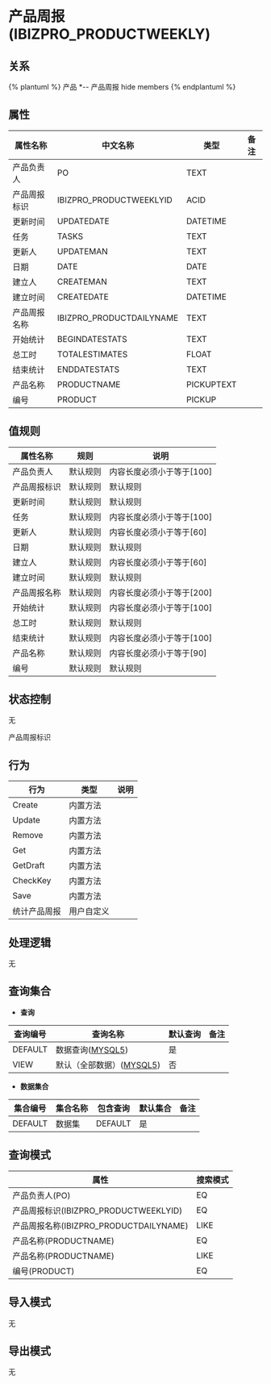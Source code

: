 # 产品周报(IBIZPRO_PRODUCTWEEKLY)

  

## 关系
{% plantuml %}
产品 *-- 产品周报 
hide members
{% endplantuml %}

## 属性

| 属性名称        |    中文名称    | 类型     |  备注  |
| --------   |------------| -----   |  -------- | 
|产品负责人|PO|TEXT|&nbsp;|
|产品周报标识|IBIZPRO_PRODUCTWEEKLYID|ACID|&nbsp;|
|更新时间|UPDATEDATE|DATETIME|&nbsp;|
|任务|TASKS|TEXT|&nbsp;|
|更新人|UPDATEMAN|TEXT|&nbsp;|
|日期|DATE|DATE|&nbsp;|
|建立人|CREATEMAN|TEXT|&nbsp;|
|建立时间|CREATEDATE|DATETIME|&nbsp;|
|产品周报名称|IBIZPRO_PRODUCTDAILYNAME|TEXT|&nbsp;|
|开始统计|BEGINDATESTATS|TEXT|&nbsp;|
|总工时|TOTALESTIMATES|FLOAT|&nbsp;|
|结束统计|ENDDATESTATS|TEXT|&nbsp;|
|产品名称|PRODUCTNAME|PICKUPTEXT|&nbsp;|
|编号|PRODUCT|PICKUP|&nbsp;|

## 值规则
| 属性名称    | 规则    |  说明  |
| --------   |------------| ----- | 
|产品负责人|默认规则|内容长度必须小于等于[100]|
|产品周报标识|默认规则|默认规则|
|更新时间|默认规则|默认规则|
|任务|默认规则|内容长度必须小于等于[100]|
|更新人|默认规则|内容长度必须小于等于[60]|
|日期|默认规则|默认规则|
|建立人|默认规则|内容长度必须小于等于[60]|
|建立时间|默认规则|默认规则|
|产品周报名称|默认规则|内容长度必须小于等于[200]|
|开始统计|默认规则|内容长度必须小于等于[100]|
|总工时|默认规则|默认规则|
|结束统计|默认规则|内容长度必须小于等于[100]|
|产品名称|默认规则|内容长度必须小于等于[90]|
|编号|默认规则|默认规则|

## 状态控制

无

产品周报标识


## 行为
| 行为    | 类型    |  说明  |
| --------   |------------| ----- | 
|Create|内置方法|&nbsp;|
|Update|内置方法|&nbsp;|
|Remove|内置方法|&nbsp;|
|Get|内置方法|&nbsp;|
|GetDraft|内置方法|&nbsp;|
|CheckKey|内置方法|&nbsp;|
|Save|内置方法|&nbsp;|
|统计产品周报|用户自定义|&nbsp;|

## 处理逻辑
无

## 查询集合

* **查询**

| 查询编号 | 查询名称       | 默认查询 |   备注|
| --------  | --------   | --------   | ----- |
|DEFAULT|数据查询([MYSQL5](../../appendix/query_MYSQL5.md#IbizproProductWeekly_Default))|是|&nbsp;|
|VIEW|默认（全部数据）([MYSQL5](../../appendix/query_MYSQL5.md#IbizproProductWeekly_View))|否|&nbsp;|

* **数据集合**

| 集合编号 | 集合名称   |  包含查询  | 默认集合 |   备注|
| --------  | --------   | -------- | --------   | ----- |
|DEFAULT|数据集|DEFAULT|是|&nbsp;|

## 查询模式
| 属性      |    搜索模式     |
| --------   |------------|
|产品负责人(PO)|EQ|
|产品周报标识(IBIZPRO_PRODUCTWEEKLYID)|EQ|
|产品周报名称(IBIZPRO_PRODUCTDAILYNAME)|LIKE|
|产品名称(PRODUCTNAME)|EQ|
|产品名称(PRODUCTNAME)|LIKE|
|编号(PRODUCT)|EQ|

## 导入模式
无


## 导出模式
无
